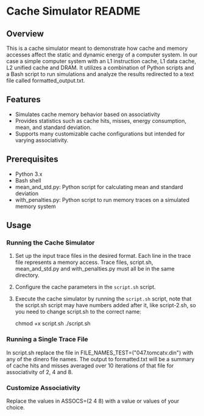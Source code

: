 # Cache Simulator README

## Overview

This is a cache simulator meant to demonstrate how cache and 
memory accesses affect the static and dynamic energy 
of a computer system. In our case a simple computer system with an L1 instruction cache, L1 data cache, L2 unified cache 
and DRAM. It utilizes a combination of Python scripts and a Bash script to run simulations and analyze the results redirected to a text file called formatted_output.txt. 

## Features

- Simulates cache memory behavior based on associativity 
- Provides statistics such as cache hits, misses, energy consumption, mean, and standard deviation.
- Supports many customizable cache configurations but intended for varying associativity. 

## Prerequisites

- Python 3.x
- Bash shell
- mean_and_std.py: Python script for calculating mean and standard deviation
- with_penalties.py: Python script to run memory traces on a simulated memory system

## Usage

### Running the Cache Simulator

1. Set up the input trace files in the desired format. Each line in the trace file represents a memory access. 
   Trace files, script.sh, mean_and_std.py and with_penalties.py must all be in the same directory. 

2. Configure the cache parameters in the `script.sh` script.

3. Execute the cache simulator by running the `script.sh` script, note that the 
script.sh script may have numbers added after it, like script-2.sh, so you need 
to change script.sh to the correct name:

   chmod +x script.sh
   ./script.sh

### Running a Single Trace File 
In script.sh replace the file in FILE_NAMES_TEST=("047.tomcatv.din") with any of the dinero file names. The output to formatted.txt will be a summary of cache hits and misses averaged over 10 iterations of that file for associativity of 2, 4 and 8. 

### Customize Associativity 
Replace the values in ASSOCS=(2 4 8) with a value or values 
of your choice. 

